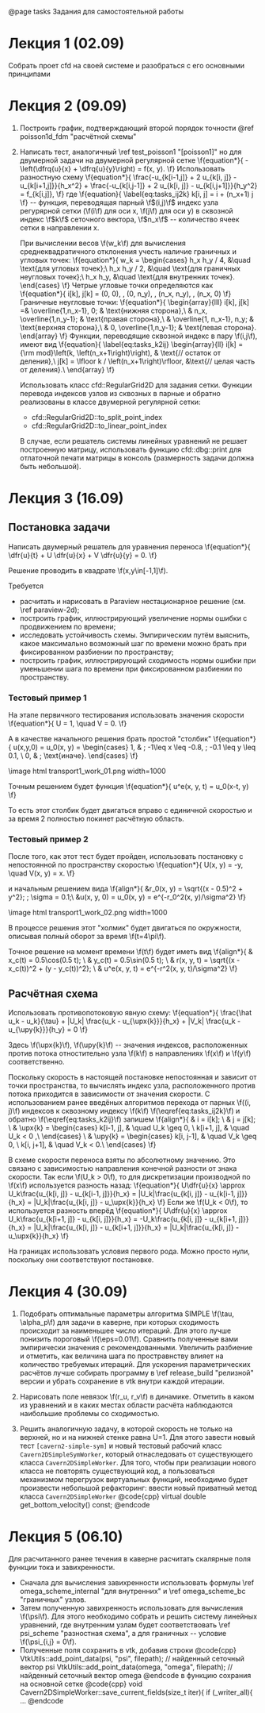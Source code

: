 @page tasks Задания для самостоятельной работы

# Лекция 1 (02.09)
Собрать проет cfd на своей системе и разобраться с его основными принципами

# Лекция 2 (09.09)
1. Построить график, подтверждающий второй порядок точности
   @ref poisson1d_fdm "расчётной схемы" 
2. Написать тест, аналогичный \ref test_poisson1 "[poisson1]" но
   для двумерной задачи на двумерной регулярной сетке
   \f{equation*}{
       -\left(\dfrq{u}{x} + \dfrq{u}{y}\right) = f(x, y).
   \f}
   Использовать разностную схему
   \f{equation*}{
       \frac{-u_{k[i-1,j]} + 2 u_{k[i, j]} - u_{k[i+1,j]}}{h_x^2} +
       \frac{-u_{k[i,j-1]} + 2 u_{k[i, j]} - u_{k[i,j+1]}}{h_y^2} =
       f_{k[i,j]},
   \f}
   где
   \f{equation}{
        \label{eq:tasks_ij2k}
        k[i, j] = i + (n_x+1) j
   \f}
   -- функция, переводящая парный \f$(i,j)\f$ индекс узла регурярной сетки (\f(i\f) для оси x, \f(j\f) для оси y) в сквозной индекс \f$k\f$
   сеточного вектора, \f$n_x\f$ -- количество ячеек сетки в направлении x.

   При вычислении весов \f(w_k\f) для вычисления среднеквадратичного отклонения учесть
   наличие граничных и угловых точек:
    \f{equation*}{
        w_k = \begin{cases}
                h_x h_y / 4,  &\quad  \text{для угловых точек};\\
                h_x h_y / 2,  &\quad  \text{для граничных неугловых точек};\\
                h_x h_y,      &\quad  \text{для внутренних точек}.
        \end{cases}
    \f}
    Четрые угловые точки определяются как
    \f{equation*}{
        i[k], j[k] = (0, 0), \, (0, n_y), \, (n_x, n_y), \, (n_x, 0)
    \f}
    Граничные неугловые точки:
    \f{equation*}{
        \begin{array}{lll}
            i[k], j[k] =& \overline{1,n_x-1}, 0;    & \text{нижняя сторона},\\
                        & n_x, \overline{1,n_y-1};  & \text{правая сторона},\\
                        & \overline{1, n_x-1}, n_y; & \text{верхняя сторона},\\
                        & 0, \overline{1,n_y-1};    & \text{левая сторона}.
        \end{array}
    \f}
    Функции, переводящие сквозной индекс в пару \f(i,j\f), имеют вид
    \f{equation}{
        \label{eq:tasks_k2ij}
        \begin{array}{ll}
            i[k] = {\rm mod}\left(k, \left(n_x+1\right)\right), & \text{// остаток от деления},\\
            j[k] = \lfloor k / \left(n_x+1\right)\rfloor,       &\text{// целая часть от деления}.\\
        \end{array}
    \f}

    Использовать класс cfd::RegularGrid2D для задания сетки.
    Функции перевода индексов узлов из сквозных в парные и обратно реализованы в классе двумерной регулярной сетки:
    - cfd::RegularGrid2D::to_split_point_index
    - cfd::RegularGrid2D::to_linear_point_index

    В случае, если решатель системы линейных уравнений не решает построенную матрицу, использовать функцию
    cfd::dbg::print для отлаточной печати матрицы в консоль (размерность задачи должна быть небольшой).

# Лекция 3 (16.09)

## Постановка задачи
Написать двумерный решатель для уравнения переноса
\f{equation*}{
    \dfr{u}{t} + U \dfr{u}{x} + V \dfr{u}{y} = 0.
\f}

Решение проводить в квадрате \f(x,y\in[-1,1]\f).

Требуется
- расчитать и нарисовать в Paraview нестационарное решение (см. \ref paraview-2d);
- построить график, иллюстрирующий увеличение нормы ошибки
  с продвижением по времени;
- исследовать устойчивость схемы. Эмпирическим путём выяснить,
  какое максимально возможный шаг по времени можно брать
  при фиксированном разбиении по пространству;
- построить график, иллюстрирующий сходимость нормы
  ошибки при уменьшении шага по времени при фиксированном разбиении
  по пространству.


### Тестовый пример 1
На этапе первичного тестирования использовать
значения скорости
\f{equation*}{
    U = 1, \quad V = 0.
\f}

А в качестве начального решения брать простой "столбик"
\f{equation*}{
    u(x,y,0) = u_0(x, y) = \begin{cases}
        1, & \; -1\leq x \leq -0.8, \; -0.1 \leq y \leq 0.1, \\
        0, & \; \text{иначе}.
    \end{cases}
\f}

\image html transport1_work_01.png width=1000

Точным решением будет функция
\f{equation*}{
    u^e(x, y, t) = u_0(x-t, y)
\f}

То есть этот столбик будет двигаться вправо с единичной
скоростью и за время 2 полностью покинет расчётную область.


### Тестовый пример 2

После того, как этот тест будет пройден,
использовать постановку с непостоянной по пространству скоростью
\f{equation*}{
    U(x, y) = -y, \quad V(x, y) = x.
\f}

и начальным решением вида
\f{align*}{
    &r_0(x, y) = \sqrt{(x - 0.5)^2 + y^2}; \; \sigma = 0.1;\\
    &u(x, y, 0) = u_0(x, y) = e^{-r_0^2(x, y)/\sigma^2}
\f}

\image html transport1_work_02.png width=1000

В процессе решения этот "холмик" будет
двигаться по окружности, описывая полный оборот за время \f(t=4\pi\f).

Точное решение на момент времени \f(t\f) будет иметь вид
\f{align*}{
  	& x_c(t) =  0.5\cos(0.5 t); \\
    & y_c(t) =  0.5\sin(0.5 t); \\
    & r(x, y, t) = \sqrt{(x - x_c(t))^2 + (y - y_c(t))^2};  \\
    & u^e(x, y, t) = e^{-r^2(x, y, t)/\sigma^2}
\f}


## Расчётная схема

Использовать противопотоковую явную схему:
\f{equation*}{
    \frac{\hat u_k - u_k}{\tau}
        + |U_k| \frac{u_k - u_{\upx{k}}}{h_x}
        + |V_k| \frac{u_k - u_{\upy{k}}}{h_y} = 0
\f}

Здесь \f(\upx{k}\f), \f(\upy{k}\f) -- 
значения индексов, расположенных против потока
отностительно узла \f(k\f) в направлениях \f(x\f) и \f(y\f) соответственно.

Поскольку скорость в настоящей постановке непостоянная и зависит от точки пространства,
то вычислять индекс узла, расположенного против потока
приходится в зависимости от значения скорости.
С использованием ранее введёных алгоритмов перехода
от парных \f((i, j)\f) индексов к сквозному индексу \f(k\f) \f(\eqref{eq:tasks_ij2k}\f) и обратно \f(\eqref{eq:tasks_k2ij}\f) запишем
\f{align*}{
    & i = i[k]; \\
    & j = j[k]; \\
    & \upx{k} = \begin{cases}
          k[i-1, j], & \quad U_k \geq 0, \\
          k[i+1, j], & \quad U_k < 0 ,\\
      \end{cases} \\
    & \upy{k} = \begin{cases}
          k[i, j-1], & \quad V_k \geq 0, \\
          k[i, j+1], & \quad V_k < 0.\\
      \end{cases}
\f}

В схеме скорости переноса взяты по абсолютному значению.
Это связано с зависимостью направления конечной разности от знака скорости.
Так если \f(U_k > 0\f), то для дискретизации производной по \f(x\f) используется разность
назад:
\f{equation*}{
    U\dfr{u}{x} \approx U_k\frac{u_{k[i, j]} - u_{k[i-1, j]}}{h_x}
    = |U_k|\frac{u_{k[i, j]} - u_{k[i-1, j]}}{h_x}
    = |U_k|\frac{u_{k[i, j]} - u_\upx{k}}{h_x}
\f}
Если же \f(U_k < 0\f), то используется разность вперёд
\f{equation*}{
    U\dfr{u}{x} \approx U_k\frac{u_{k[i+1, j]} - u_{k[i, j]}}{h_x}
    = -U_k\frac{u_{k[i, j]} - u_{k[i+1, j]}}{h_x} 
    = |U_k|\frac{u_{k[i, j]} - u_{k[i+1, j]}}{h_x} 
    = |U_k|\frac{u_{k[i, j]} - u_\upx{k}}{h_x} 
\f}

На границах использовать условия первого рода. Можно просто нули, поскольку они соответствуют постановке.

# Лекция 4 (30.09)

1. Подобрать оптимальные параметры алгоритма SIMPLE \f(\tau, \alpha_p\f) для задачи в каверне,
   при которых сходимость происходит за наименьшее число итераций.
   Для этого лучше понизить пороговый \f(\eps=0.01\f).
   Сравнить полученные вами эмпирически значения с рекомендованными.
   Увеличить разбиение и отметить, как величина шага по простравнству влияет на количество
   требуемых итераций.
   Для ускорения параметрических расчётов лучше собирать программу в \ref release_build "релизной"
   версии и убрать сохранение в vtk внутри каждой итерации.

2. Нарисовать поле невязок \f(r_u, r_v\f) в динамике. Отметить в каком из уравнений и в каких местах области расчёта
   наблюдаются наибольшие проблемы со сходимостью.

3. Решить аналогичную задачу, в которой скорость не только на верхней, но и на
   нижней стенке равна U=1.
   Для этого завести новый тест `[cavern2-simple-sym]` и новый тестовый
   рабочий класс `Cavern2DSimpleSymWorker`, который
   отнаследовать от существующего класса `Cavern2DSimpleWorker`.
   Для того, чтобы при реализации нового класса не повторять существующий код, а пользоваться механизмом
   перегрузок виртуальных функций, необходимо будет
   произвести небольшой рефакторинг:
   ввести новый приватный метод класса `Cavern2DSimpleWorker`
   @code{cpp}
   virtual double get_bottom_velocity() const;
   @endcode

# Лекция 5 (06.10)

Для расчитанного ранее течения в каверне расчитать скалярные поля функции тока и завихренности.

- Сначала для вычисления завихренности использовать формулы
  \ref omega_scheme_internal "для внутренних"
  и \ref omega_scheme_bc "граничных" узлов.
- Затем полученную завихренность использовать для вычисления \f(\psi\f).
  Для этого необходимо собрать и решить систему линейных уравнений, где внутренним узлам
  будет соответствовать \ref psi_scheme "разностная схема",
  а для граничных -- условие \f(\psi_{i,j} = 0\f). 
- Полученные поля сохранить в vtk, добавив
  строки
  @code{cpp}
  VtkUtils::add_point_data(psi, "psi", filepath);      // найденный сеточный вектор psi
  VtkUtils::add_point_data(omega, "omega", filepath);  // найденный сеточный вектор omega
  @endcode
  в функцию сохрания на основной сетке 
  @code{cpp}
  void Cavern2DSimpleWorker::save_current_fields(size_t iter){
      if (_writer_all){
          ...
  @endcode
